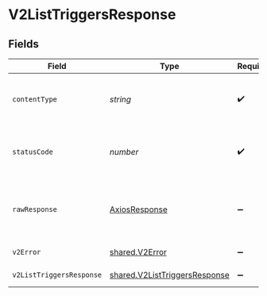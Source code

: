 # V2ListTriggersResponse


## Fields

| Field                                                                          | Type                                                                           | Required                                                                       | Description                                                                    |
| ------------------------------------------------------------------------------ | ------------------------------------------------------------------------------ | ------------------------------------------------------------------------------ | ------------------------------------------------------------------------------ |
| `contentType`                                                                  | *string*                                                                       | :heavy_check_mark:                                                             | HTTP response content type for this operation                                  |
| `statusCode`                                                                   | *number*                                                                       | :heavy_check_mark:                                                             | HTTP response status code for this operation                                   |
| `rawResponse`                                                                  | [AxiosResponse](https://axios-http.com/docs/res_schema)                        | :heavy_minus_sign:                                                             | Raw HTTP response; suitable for custom response parsing                        |
| `v2Error`                                                                      | [shared.V2Error](../../models/shared/v2error.md)                               | :heavy_minus_sign:                                                             | General error                                                                  |
| `v2ListTriggersResponse`                                                       | [shared.V2ListTriggersResponse](../../models/shared/v2listtriggersresponse.md) | :heavy_minus_sign:                                                             | List of triggers                                                               |